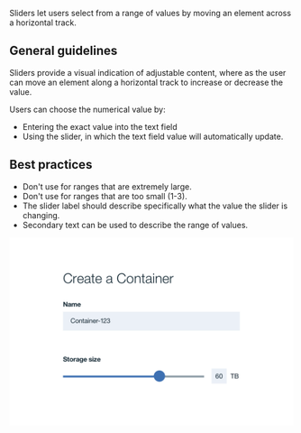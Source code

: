 Sliders let users select from a range of values by moving an element across a horizontal track. 

## General guidelines

Sliders provide a visual indication of adjustable content, where as the user can move an element along a horizontal track to increase or decrease the value. 

Users can choose the numerical value by:
* Entering the exact value into the text field
* Using the slider, in which the text field value will automatically update.

## Best practices

* Don't use for ranges that are extremely large.
* Don't use for ranges that are too small (1-3).
* The slider label should describe specifically what the value the slider is changing. 
* Secondary text can be used to describe the range of values.

![slider example](images/slider-usage-1.png)